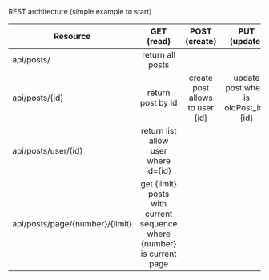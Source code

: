 REST architecture (simple example to start)

| Resource      | GET (read) |POST (create) |PUT (update) | DELETE|
| ------------- |:-------------:| :-----:|:-----:|-----:|
|api/posts/|return all posts||||
|api/posts/{id} |return post by Id| create post allows to user {id}|  update post where is oldPost_id={id} | delete post by {id}|
|api/posts/user/{id}| return list<Post> allow user where id={id}| | |delete all posts where user_id={id}|
|api/posts/page/{number}/{limit}| get {limit} posts with current sequence where {number} is current page| |||